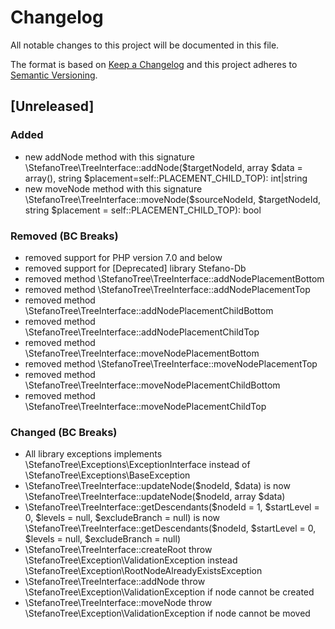 # Changelog
All notable changes to this project will be documented in this file.

The format is based on [Keep a Changelog](http://keepachangelog.com/en/1.0.0/)
and this project adheres to [Semantic Versioning](http://semver.org/spec/v2.0.0.html).

## [Unreleased]

### Added
- new addNode method with this signature \StefanoTree\TreeInterface::addNode($targetNodeId, array $data = array(), string $placement=self::PLACEMENT_CHILD_TOP): int|string
- new moveNode method with this signature \StefanoTree\TreeInterface::moveNode($sourceNodeId, $targetNodeId, string $placement = self::PLACEMENT_CHILD_TOP): bool

### Removed (BC Breaks)
- removed support for PHP version 7.0 and below
- removed support for [Deprecated] library Stefano-Db
- removed method \StefanoTree\TreeInterface::addNodePlacementBottom
- removed method \StefanoTree\TreeInterface::addNodePlacementTop
- removed method \StefanoTree\TreeInterface::addNodePlacementChildBottom
- removed method \StefanoTree\TreeInterface::addNodePlacementChildTop
- removed method \StefanoTree\TreeInterface::moveNodePlacementBottom
- removed method \StefanoTree\TreeInterface::moveNodePlacementTop
- removed method \StefanoTree\TreeInterface::moveNodePlacementChildBottom
- removed method \StefanoTree\TreeInterface::moveNodePlacementChildTop

### Changed (BC Breaks)
- All library exceptions implements \StefanoTree\Exceptions\ExceptionInterface instead of \StefanoTree\Exceptions\BaseException 
- \StefanoTree\TreeInterface::updateNode($nodeId, $data) is now \StefanoTree\TreeInterface::updateNode($nodeId, array $data)
- \StefanoTree\TreeInterface::getDescendants($nodeId = 1, $startLevel = 0, $levels = null, $excludeBranch = null) is now \StefanoTree\TreeInterface::getDescendants($nodeId, $startLevel = 0, $levels = null, $excludeBranch = null)
- \StefanoTree\TreeInterface::createRoot throw \StefanoTree\Exception\ValidationException instead \StefanoTree\Exception\RootNodeAlreadyExistsException
- \StefanoTree\TreeInterface::addNode throw \StefanoTree\Exception\ValidationException if node cannot be created
- \StefanoTree\TreeInterface::moveNode throw \StefanoTree\Exception\ValidationException if node cannot be moved 